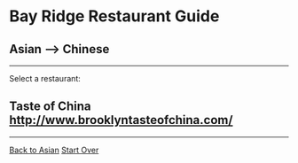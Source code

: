 # Bay Ridge Restaurant Guide
## Asian --> Chinese
---
Select a restaurant:
## Taste of China http://www.brooklyntasteofchina.com/
---
[Back to Asian](asian.md) 
[Start Over](../home.md)
